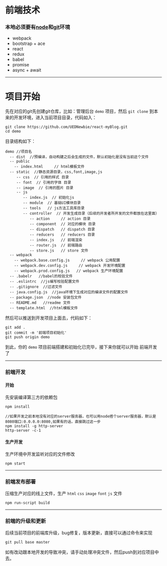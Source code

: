 # 前端技术

### 本地必须要有[node](https://nodejs.org/en/download/)和[git](https://git-scm.com/)环境

- webpack 
- bootstrap + ace
- react
- redux
- babel
- promise
- async +  await

----------------------------

# 项目开始

先在对应的git先创建git仓库，比如：管理后台 `demo` 项目，然后 `git clone`  到本来的开发环境，进入当前项目目录，代码如入：

```
git clone https://github.com/UEDNewbie/react-myBlog.git
cd demo
```

目录结构如下：

```
demo //项目名
  -- dist  //预编译，自动构建之后会生成的文件，默认初始化是没有当前这个文件
  -- public
    -- index.html     // html模板文件
  -- static  //静态资源目录，css,font,image,js
     -- css  // 引用的样式 目录
     -- font  // 引用的字体 目录
     -- image  // 引用的图片 目录
     -- js
        -- index.js  // 初始化js
        -- module  // 基础UI模块目录
        -- tools   // js方法工具库目录
        -- controller  // 开发生成目录（后续的开发者所开发的文件都放在这里面）
           -- action     // action 目录
           -- component  // 对应的模块 目录
           -- dispatch   // dispatch 目录
           -- reducers   // reducers 目录
           -- index.js   // 前端渲染
           -- router.js  // 前端路由
           -- store.js   // store 文件 
  -- webpack
    -- webpack.base.config.js     // webpack 公用配置
    -- webpack.dev.config.js     // webpack 开发环境配置
    -- webpack.prod.config.js   // webpack 生产环境配置
  -- .babelr   //babel的校验文件
  -- .eslintrc  //js编写校验配置文件
  -- .gitignore  //过滤文件
  -- java.config.js  //java环境下生成对应的编译文件的配置文件
  -- package.json  //node 安装包文件
  -- README.md   //readme 文件
  -- template.html  //html模板文件
```

然后可以推送到开发项目上面去，代码如下：

```
git add .
git commit -m '前端项目初始化'
git push origin demo
```

到此，你的 `demo` 项目前端搭建和初始化已完毕，接下来你就可以开始 前端开发 了

------------------------------------

### 前端开发

#### 开始
先安装编译第三方的依赖包
```
npm install
```

```
//如果开发之前本地没有对应的server服务器，也可以用node搭个server服务器，默认是8080端口:0.0.0.0:8080,如果有的话，直接跳过这一步
npm install -g http-server
http-server -c-1
```
#### 生产开发
生产环境中开发监听对应的文件修改
```
npm start
```

----------------------------

### 前端发布部署

压缩生产对应的线上文件，生产 `html`  `css`  `image`  `font`  `js`  文件
```
npm run-script build
```

-----------------------------

### 前端的升级和更新

后续当前项目的前端库升级，bug修复，版本更新，直接可以通过命令来实现

```
git pull base master
```

如有改动跟本地开发的导致冲突，请手动处理冲突文件，然后push到对应项目中去。